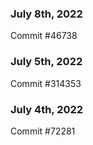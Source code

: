### July 8th, 2022

Commit #46738

### July 5th, 2022

Commit #314353


### July 4th, 2022

Commit #72281
